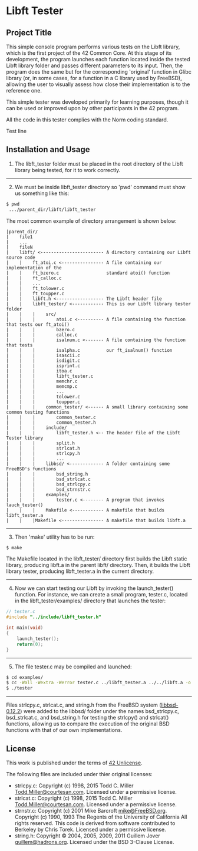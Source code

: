 # **Libft Tester**

## **Project Title**

This simple console program performs various tests on the Libft library,
which is the first project of the 42 Common Core. At this stage of its
development, the program launches each function located inside the tested
Libft library folder and passes different parameters to its input. Then,
the program does the same but for the corresponding 'original' function
in Glibc library (or, in some cases, for a function in a C library used by
FreeBSD), allowing the user to visually assess how close their implementation
is to the reference one.

This simple tester was developed primarily for learning purposes, though it
can be used or improved upon by other participants in the 42 program.

All the code in this tester complies with the Norm coding standard.

Test line

## **Installation and Usage**

1. The libft\_tester folder must be placed in the root directory of
   the Libft library being tested, for it to work correctly.

------------------------------------------------------------------------------------------------------
2. We must be inside libft\_tester directory so 'pwd' command must show
   us something like this:
```bash
$ pwd
 .../parent_dir/libft/libft_tester
```

The most common example of directory arrangement is shown below:
```
|parent_dir/
|    file1
|    ...
|    fileN
|    libft/ <------------------------ A directory containing our Libft source code
|    |    ft_atoi.c <---------------- A file containing our implementation of the
|    |    ft_bzero.c				  standard atoi() function
|    |    ft_calloc.c
|    |    ...
|    |    ft_tolower.c
|    |    ft_toupper.c
|    |    libft.h <------------------ The Libft header file
|    |    libft_tester/ <------------ This is our Libft library tester folder
|    |    |    src/
|    |    |        atoi.c <---------- A file containing the function that tests our ft_atoi()
|    |    |        bzero.c
|    |    |        calloc.c
|    |    |        isalnum.c <------- A file containing the function that tests
|    |    |        isalpha.c		  our ft_isalnum() function
|    |    |        isascii.c
|    |    |        isdigit.c
|    |    |        isprint.c
|    |    |        itoa.c
|    |    |        libft_tester.c
|    |    |        memchr.c
|    |    |        memcmp.c
|    |    |        ...
|    |    |        tolower.c
|    |    |        toupper.c
|    |    |    common_tester/ <------ A small library containing some common testing functions
|    |    |        common_tester.c
|    |    |        common_tester.h
|    |    |    include/
|    |    |        libft_tester.h <-- The header file of the Libft Tester library
|    |    |        split.h
|    |    |        strlcat.h
|    |    |        strlcpy.h
|    |    |        ...
|    |    |    libbsd/ <------------- A folder containing some FreeBSD's functions
|    |    |        bsd_string.h
|    |    |        bsd_strlcat.c
|    |    |        bsd_strlcpy.c
|    |    |		   bsd_strnstr.c
|    |    |    examples/
|    |    |        tester.c <-------- A program that invokes lauch_tester()
|    |    |    Makefile <------------ A makefile that builds libft_tester.a
|    |    |Makefile <---------------- A makefile that builds libft.a
```
------------------------------------------------------------------------------------------------------
3. Then 'make' utility has to be run:
```bash
$ make
```

The Makefile located in the libft\_tester/ directory first builds the Libft
static library, producing libft.a in the parent libft/ directory. Then, it
builds the Libft library tester, producing libft\_tester.a in the current
directory.

------------------------------------------------------------------------------------------------------
4. Now we can start testing our Libft by invoking the launch\_tester()
function. For instance, we can create a small program, tester.c, located
in the libft\_tester/examples/ directory that launches the tester:

```c
// tester.c
#include "../include/libft_tester.h" 

int main(void)
{
	launch_tester();
	return(0);
}
```

------------------------------------------------------------------------------------------------------
5. The file tester.c may be compiled and launched:
```bash
$ cd examples/
$ cc -Wall -Wextra -Werror tester.c ../libft_tester.a ../../libft.a -o tester
$ ./tester
```

------------------------------------------------------------------------------------------------------
Files strlcpy.c, strlcat.c, and string.h from the FreeBSD system ([libbsd-0.12.2](https://sources.debian.org/src/libbsd/0.12.2-2))
were added to the libbsd/ folder under the names bsd\_strlcpy.c, bsd\_strlcat.c,
and bsd\_string.h for testing the strlcpy() and strlcat() functions,
allowing us to compare the execution of the original BSD functions with that of
our own implementations.

## **License**

This work is published under the terms of [42 Unlicense](https://github.com/gcamerli/42unlicense).

The following files are included under thier original licenses:
- strlcpy.c: Copyright (c) 1998, 2015 Todd C. Miller <Todd.Miller@courtesan.com>. Licensed under a permissive license.
- strlcat.c: Copyright (c) 1998, 2015 Todd C. Miller <Todd.Miller@courtesan.com>. Licensed under a permissive license.
- strnstr.c: Copyright (c) 2001 Mike Barcroft <mike@FreeBSD.org>.
  Copyright (c) 1990, 1993 The Regents of the University of California All rights reserved.
  This code is derived from software contributed to Berkeley by Chris Torek. Licensed under a permissive license.
- string.h:  Copyright © 2004, 2005, 2009, 2011 Guillem Jover <guillem@hadrons.org>. Licensed under the BSD 3-Clause License.
